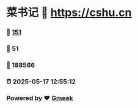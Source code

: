 # 菜书记 :link: https://cshu.cn 
### :page_facing_up: [151](https://cshu.cn/tag.html) 
### :speech_balloon: 51 
### :hibiscus: 188566 
### :alarm_clock: 2025-05-17 12:55:12 
### Powered by :heart: [Gmeek](https://github.com/Meekdai/Gmeek)

